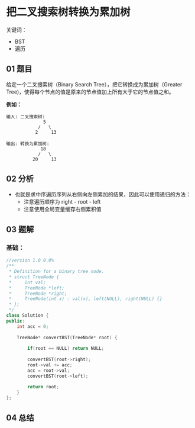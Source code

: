 # 把二叉搜索树转换为累加树
关键词：

- BST
- 遍历

## 01 题目

给定一个二叉搜索树（Binary Search Tree），把它转换成为累加树（Greater Tree)，使得每个节点的值是原来的节点值加上所有大于它的节点值之和。

**例如：**

```
输入: 二叉搜索树:
              5
            /   \
           2     13

输出: 转换为累加树:
             18
            /   \
          20     13
```

## 02 分析

- 也就是求中序遍历序列从右侧向左侧累加的结果，因此可以使用递归的方法：
  - 注意遍历顺序为 right - root - left
  - 注意使用全局变量缓存右侧累积值

## 03 题解

### 基础：

```c++
//version 1.0 0.0%
/**
 * Definition for a binary tree node.
 * struct TreeNode {
 *     int val;
 *     TreeNode *left;
 *     TreeNode *right;
 *     TreeNode(int x) : val(x), left(NULL), right(NULL) {}
 * };
 */
class Solution {
public:
    int acc = 0;
    
    TreeNode* convertBST(TreeNode* root) {
        
        if(root == NULL) return NULL;
        
        convertBST(root->right);
        root->val += acc;
        acc = root->val;
        convertBST(root->left);
        
        return root;
    }
};
```

## 04 总结

